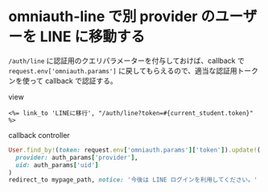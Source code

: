 # omniauth-line で別 provider のユーザーを LINE に移動する

`/auth/line` に認証用のクエリパラメーターを付与しておけば、callback で `request.env['omniauth.params']` に戻してもらえるので、適当な認証用トークンを使って callback で認証する。

view
```erb
<%= link_to 'LINEに移行', "/auth/line?token=#{current_student.token}" %>
```

callback controller
```rb
User.find_by!(token: request.env['omniauth.params']['token']).update!(
  provider: auth_params['provider'],
  uid: auth_params['uid']
)
redirect_to mypage_path, notice: '今後は LINE ログインを利用してください。'
```
